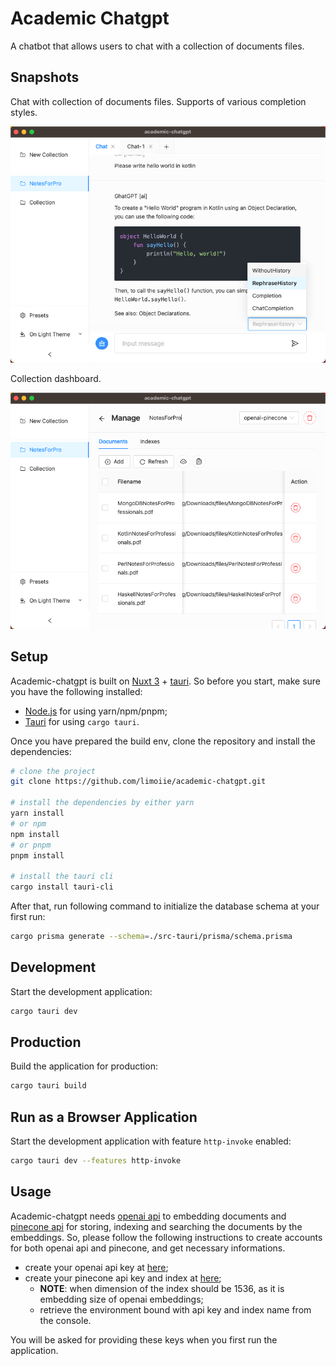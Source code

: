 # Academic Chatgpt

A chatbot that allows users to chat with a collection of documents files.

## Snapshots

Chat with collection of documents files. Supports of various completion styles.

![snapshot](./docs/_media/chat-documents-page.png)

Collection dashboard. 

![snapshot](./docs/_media/collection-dashboard-page.png)

## Setup

Academic-chatgpt is built on [Nuxt 3](https://nuxt.com/) + [tauri](https://tauri.app/). So before you start, make sure you have the following installed:

- [Node.js](https://nodejs.org/en/) for using yarn/npm/pnpm;
- [Tauri](https://tauri.app/v1/guides/getting-started/prerequisites) for using `cargo tauri`.

Once you have prepared the build env, clone the repository and install the dependencies:

```bash
# clone the project
git clone https://github.com/limoiie/academic-chatgpt.git

# install the dependencies by either yarn
yarn install
# or npm
npm install
# or pnpm
pnpm install

# install the tauri cli
cargo install tauri-cli
```

After that, run following command to initialize the database schema at your first run:

```bash
cargo prisma generate --schema=./src-tauri/prisma/schema.prisma
```

## Development

Start the development application:

```bash
cargo tauri dev
```

## Production

Build the application for production:

```bash
cargo tauri build
```

## Run as a Browser Application

Start the development application with feature `http-invoke` enabled:

```bash
cargo tauri dev --features http-invoke
```

## Usage

Academic-chatgpt needs [openai api](https://platform.openai.com/overview) to embedding documents and [pinecone api](https://www.pinecone.io/) for storing, indexing and searching the documents by the embeddings.
So, please follow the following instructions to create accounts for both openai api and pinecone, and get necessary informations.

- create your openai api key at [here](https://platform.openai.com/account/api-keys);
- create your pinecone api key and index at [here](https://app.pinecone.io/);
  - **NOTE**: when dimension of the index should be 1536, as it is embedding size of openai embeddings;
  - retrieve the environment bound with api key and index name from the console.

You will be asked for providing these keys when you first run the application.
